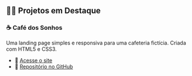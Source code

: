 ## 👨‍💻 Projetos em Destaque

### ☕ Café dos Sonhos
Uma landing page simples e responsiva para uma cafeteria fictícia. Criada com HTML5 e CSS3.
- 🔗 [Acesse o site](https://coderBrunobs.github.io/landing-page-cafe-dos-sonhos)
- 📁 [Repositório no GitHub](https://github.com/coderBrunobs/landing-page-cafe-dos-sonhos)
